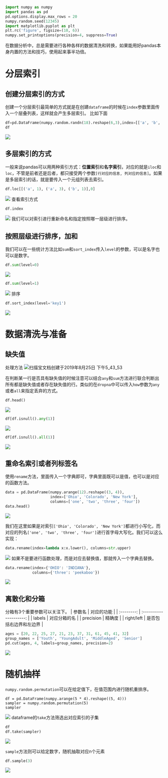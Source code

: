 ```python
import numpy as numpy
import pandas as pd
pd.options.display.max_rows = 20
numpy.random.seed(12345)
import matplotlib.pyplot as plt
plt.rc('figure', figsize=(10, 6))
numpy.set_printoptions(precision=4, suppress=True)
```
在数据分析中，总是需要进行各种各样的数据清洗和转换，如果能用好pandas本身内置的方法和技巧，使用起来事半功倍。
# 分层索引
## 创建分层索引的方式
创建一个分层索引最简单的方式就是在创建`dataframe`的时候在`index`参数里面传入一个层叠列表，这样就会产生多层索引。
比如下面

```python
df=pd.DataFrame(numpy.random.randn(18).reshape(6,3),index=[['a', 'b', 'a', 'b', 'c', 'c'], [1,2,3]*2])
df
```
![](https://upload-images.jianshu.io/upload_images/2338511-83ddaac5c10bee78.jpg?imageMogr2/auto-orient/strip%7CimageView2/2/w/1240)
## 多层索引的方式
一般来说pandas可以用两种索引方式：**位置索引**和**名字索引**，对应的就是`iloc`和`loc`，不管是前者还是后者，都只接受两个参数`[行对应的信息, 列对应的信息]`。如果是多层索引的话，就是要传入一个元组列表去索引。
```python
df.loc[[('a', 1), ('a', 3), ('b', 1)],0]
```
![](https://upload-images.jianshu.io/upload_images/2338511-c581e48b07981529.jpg?imageMogr2/auto-orient/strip%7CimageView2/2/w/1240)
查看索引方式

```python
df.index
```
![](https://upload-images.jianshu.io/upload_images/2338511-65b074b16b234526.jpg?imageMogr2/auto-orient/strip%7CimageView2/2/w/1240)
我们可以对索引进行重新命名和指定按照哪一层级进行排序。
## 按照层级进行排序，加和
我们可以在一些统计方法比如`sum`和`sort_index`传入`level`的参数，可以是名字也可以是数字。

```python
df.sum(level=0)
```
![](https://upload-images.jianshu.io/upload_images/2338511-daff567a49d7c239.jpg?imageMogr2/auto-orient/strip%7CimageView2/2/w/1240)
```python
df.sum(level=1)
```
![](https://upload-images.jianshu.io/upload_images/2338511-d5f28cd0be7fcc76.jpg?imageMogr2/auto-orient/strip%7CimageView2/2/w/1240)
排序

```python
df.sort_index(level='key1')
```
![](https://upload-images.jianshu.io/upload_images/2338511-997da8a4c1cede34.jpg?imageMogr2/auto-orient/strip%7CimageView2/2/w/1240)


# 数据清洗与准备
## 缺失值
处理方法
![扫描宝文档创建于2019年8月25日 下午5_43_53](https://upload-images.jianshu.io/upload_images/2338511-a9949d6ebc003997.png?imageMogr2/auto-orient/strip%7CimageView2/2/w/1240)

在判断某一行是否具有缺失值的时候注意可以结合`any`和`sum`方法进行联合判断出所有都是缺失值或者存在缺失值的行。类似的在`dropna`中可以传入`how`参数为`any`或者`all`来指定丢弃的方式。

```python
df.head()
```
![](https://upload-images.jianshu.io/upload_images/2338511-8b55b725b706c586.jpg?imageMogr2/auto-orient/strip%7CimageView2/2/w/1240)

```python
df[df.isnull().any(1)]
```
![](https://upload-images.jianshu.io/upload_images/2338511-df8d03ded29035e9.jpg?imageMogr2/auto-orient/strip%7CimageView2/2/w/1240)

```python
df[df.isnull().all(1)]
```
![](https://upload-images.jianshu.io/upload_images/2338511-f11ca3fae0b4bd7b.jpg?imageMogr2/auto-orient/strip%7CimageView2/2/w/1240)
## 重命名索引或者列标签名
使用`rename`方法，里面传入一个字典即可，字典里面既可以是值，也可以是对应的函数方法。

```python
data = pd.DataFrame(numpy.arange(12).reshape((3, 4)),
                    index=['Ohio', 'Colorado', 'New York'],
                    columns=['one', 'two', 'three', 'four'])
data.head()
```
![](https://upload-images.jianshu.io/upload_images/2338511-99e6ec1693a094d2.jpg?imageMogr2/auto-orient/strip%7CimageView2/2/w/1240)

我们在这里如果是对索引`['Ohio', 'Colorado', 'New York']`都进行小写化，而对应的列名`['one', 'two', 'three', 'four']`进行首字母大写化。我们可以这么实现：

```python
data.rename(index=lambda x:x.lower(), columns=str.upper)
```
![](https://upload-images.jianshu.io/upload_images/2338511-847fa5805bd3a483.jpg?imageMogr2/auto-orient/strip%7CimageView2/2/w/1240)
如果不是要进行函数处理，而是对应去替换值，那就传入一个字典去替换。

```python
data.rename(index={'OHIO': 'INDIANA'},
            columns={'three': 'peekaboo'})
```
![](https://upload-images.jianshu.io/upload_images/2338511-9b0728d6760365b3.jpg?imageMogr2/auto-orient/strip%7CimageView2/2/w/1240)
## 离散化和分箱
分箱有3个重要参数可以关注下。
|   参数名   |       对应的功能       |
| :--------: | :--------------------: |
|   labels   |      对应分箱的名      |
| precision  |         精确度         |
| right/left | 是否包括右边界和左边界 |


```python
ages = [20, 22, 25, 27, 21, 23, 37, 31, 61, 45, 41, 32]
group_names = ['Youth', 'YoungAdult', 'MiddleAged', 'Senior']
pd.cut(ages, 4, labels=group_names, precision=2)
```
![](https://upload-images.jianshu.io/upload_images/2338511-1408c968b7ccda65.jpg?imageMogr2/auto-orient/strip%7CimageView2/2/w/1240)

# 随机抽样
`numpy.random.permutation`可以在给定值下，在值范围内进行随机重排序。

```
df = pd.DataFrame(numpy.arange(5 * 4).reshape((5, 4)))
sampler = numpy.random.permutation(5)
sampler
```
![](https://upload-images.jianshu.io/upload_images/2338511-ac36192c66d7b4ea.jpg?imageMogr2/auto-orient/strip%7CimageView2/2/w/1240)
dataframe的`take`方法筛选出对应索引的子集

```python
df
df.take(sampler)
```
![](https://upload-images.jianshu.io/upload_images/2338511-830a953f41502e0f.jpg?imageMogr2/auto-orient/strip%7CimageView2/2/w/1240)

`sample`方法则可以给定数字，随机抽取对应n个元素

```python
df.sample(3)
```
![](https://upload-images.jianshu.io/upload_images/2338511-5b041ad8d547e9d5.jpg?imageMogr2/auto-orient/strip%7CimageView2/2/w/1240)